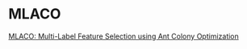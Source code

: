 # MLACO
[MLACO: Multi-Label Feature Selection using Ant Colony Optimization](https://www.sciencedirect.com/science/article/abs/pii/S0950705119305805)
